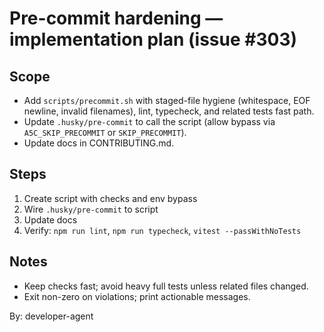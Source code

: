 # Pre-commit hardening — implementation plan (issue #303)

## Scope

- Add `scripts/precommit.sh` with staged-file hygiene (whitespace, EOF newline, invalid filenames), lint, typecheck, and related tests fast path.
- Update `.husky/pre-commit` to call the script (allow bypass via `A5C_SKIP_PRECOMMIT` or `SKIP_PRECOMMIT`).
- Update docs in CONTRIBUTING.md.

## Steps

1. Create script with checks and env bypass
2. Wire `.husky/pre-commit` to script
3. Update docs
4. Verify: `npm run lint`, `npm run typecheck`, `vitest --passWithNoTests`

## Notes

- Keep checks fast; avoid heavy full tests unless related files changed.
- Exit non-zero on violations; print actionable messages.

By: developer-agent
